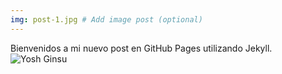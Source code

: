 ```yaml
---
img: post-1.jpg # Add image post (optional)
---
```

Bienvenidos a mi nuevo post en GitHub Pages utilizando Jekyll.
![Yosh Ginsu]({{site.baseurl}}/assets/img/yosh-ginsu.jpg)
